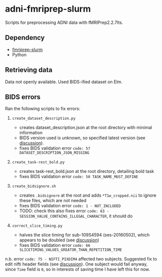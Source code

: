 # adni-fmriprep-slurm
Scripts for preprocessing ADNI data with fMRIPrep2.2.7lts.
## Dependency
- [fmriprep-slurm](https://simexp-documentation.readthedocs.io/en/latest/giga_preprocessing/preprocessing.html)
- Python
## Retrieving data
Data not openly available. Used BIDS-ified dataset on Elm.
## BIDS errors
Ran the following scripts to fix errors:
1. `create_dataset_description.py`
    -  creates dataset_description.json at the root directory with minimal information
    -  BIDS version used is unknown, so specified latest version (see [discussion]( https://neurostars.org/t/what-bids-version-to-use-for-legacy-dataset/25619)).
    -  fixes BIDS validation error `code: 57 DATASET_DESCRIPTION_JSON_MISSING`

2. `create_task-rest_bold.py`
    - creates task-rest_bold.json at the root directory, detailing bold task
    - fixes BIDS validation error `code: 50 TASK_NAME_MUST_DEFINE`

3. `create_bidsignore.sh`
    - creates `.bidsignore` at the root and adds `*T1w_cropped.nii` to ignore these files, which are not needed
    - fixes BIDS validation error `code: 1 - NOT_INCLUDED`
    - TODO: check this also fixes error `code: 63 - SESSION_VALUE_CONTAINS_ILLEGAL_CHARACTER`, it should do

3. `correct_slice_timing.py`
    - halves the slice timing for sub-109S4594 (ses-20160502), which appears to be doubled (see [discussion](https://neurostars.org/t/help-with-bids-errors-66-and-75-in-legacy-dataset/25625))
    - fixes BIDS validation error `code: 66 SLICETIMING_VALUES_GREATOR_THAN_REPETITION_TIME`

n.b. error `code: 75 - NIFTI_PIXDIM4` affected two subjects. Suggested fix to edit nifti header fields (see [discussion](https://neurostars.org/t/help-with-bids-errors-66-and-75-in-legacy-dataset/25625/2)). One subject would fail anyway, since `Time` field is `0`, so in interests of saving time I have left this for now.

